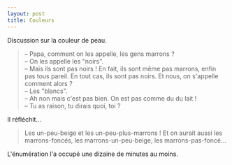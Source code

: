```yaml
---
layout: post
title: Couleurs
---
```


Discussion sur la couleur de peau.

<!-- more -->

> – Papa, comment on les appelle, les gens marrons ?  
> – On les appelle les "noirs".  
> – Mais ils sont pas noirs ! En fait, ils sont même pas marrons, enfin pas tous pareil. En tout cas, ils sont pas noirs. Et nous, on s'appelle comment alors ?  
> – Les "blancs".  
> – Ah non mais c'est pas bien. On est pas comme du du lait !  
> – Tu as raison, tu dirais quoi, toi ?

Il réfléchit…

> Les un-peu-beige et les un-peu-plus-marrons ! Et on aurait aussi les marrons-foncés, les marrons-un-peu-beige, les marrons-pas-foncé…

L'énumération l'a occupé une dizaine de minutes au moins.